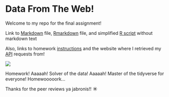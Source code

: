 # Data From The Web!

Welcome to my repo for the final assignment!

Link to [Markdown](https://github.com/vanflad/STAT547-hw-fladmark-vanessa/blob/master/Homework%2010/Homework_10.md) file, [Rmarkdown](https://github.com/vanflad/STAT547-hw-fladmark-vanessa/blob/master/Homework%2010/Homework%2010.Rmd) file, and simplified [R script](https://github.com/vanflad/STAT547-hw-fladmark-vanessa/blob/master/Homework%2010/Homework%2010.R) without markdown text

Also, links to homework [instructions](http://stat545.com/hw10_data-from-web.html) and the website where I retrieved my [API](https://developer.iva-api.com/) requests from!

![](https://vignette4.wikia.nocookie.net/joke-battles/images/4/48/Charlie-day.jpg/revision/latest?cb=20160209145905)

Homework! Aaaaah! Solver of the data! Aaaaah! Master of the tidyverse for everyone! Homewooooork...

Thanks for the peer reviews ya jabronis!! :sunny:
